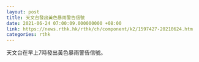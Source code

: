 ```yaml
---
layout: post
title: 天文台發出黃色暴雨警告信號
date: 2021-06-24 07:00:09.000000000 +08:00
link: https://news.rthk.hk/rthk/ch/component/k2/1597427-20210624.htm
categories: rthk
---
```


天文台在早上7時發出黃色暴雨警告信號。
